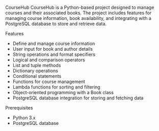 CourseHub
CourseHub is a Python-based project designed to manage courses and their associated books. The project includes features for managing course information, book availability, and integrating with a PostgreSQL database to store and retrieve data.


Features
- Define and manage course information
- User input for book and author details
- String operations and format specifiers
- Logical and comparison operators
- List and tuple methods
- Dictionary operations
- Conditional statements
- Functions for course management
- Lambda functions for sorting and filtering
- Object-oriented programming with a Book class
- PostgreSQL database integration for storing and fetching data

  
Prerequisites
- Python 3.x
- PostgreSQL database
